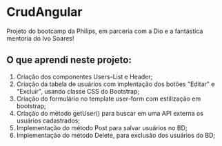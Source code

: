 # CrudAngular

Projeto do bootcamp da Philips, em parceria com a Dio e a fantástica mentoria do Ivo Soares!

## O que aprendi neste projeto:

1. Criação dos componentes Users-List e Header;
2. Criação da tabela de usuários com implentação dos botões "Editar" e "Excluir", usando classe CSS do Bootstrap;
3. Criação do formulário no template user-form com estilização em bootstrap;
4. Criação do método getUser() para buscar em uma API externa os usuários cadastrados;
5. Implementação do método Post para salvar usuários no BD;
6. Implementação do método Delete, para exclusão dos usuários do BD;